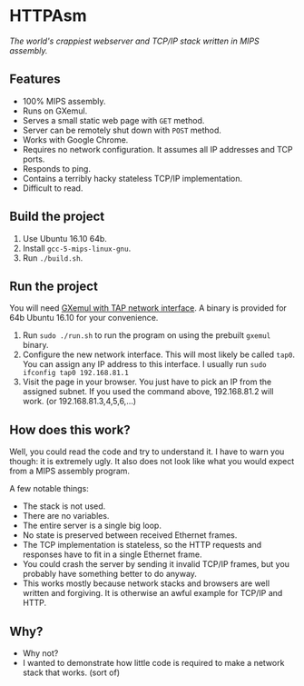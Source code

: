 # HTTPAsm

_The world's crappiest webserver and TCP/IP stack written in MIPS assembly._

## Features

* 100% MIPS assembly.
* Runs on GXemul.
* Serves a small static web page with `GET` method.
* Server can be remotely shut down with `POST` method.
* Works with Google Chrome.
* Requires no network configuration. It assumes all IP addresses and TCP ports.
* Responds to ping.
* Contains a terribly hacky stateless TCP/IP implementation.
* Difficult to read.

## Build the project

1. Use Ubuntu 16.10 64b.
2. Install `gcc-5-mips-linux-gnu`.
3. Run `./build.sh`.

## Run the project

You will need [GXemul with TAP network interface](https://github.com/danielkasza/gxemul-tap).
A binary is provided for 64b Ubuntu 16.10 for your convenience.

1. Run `sudo ./run.sh` to run the program on using the prebuilt `gxemul` binary.
2. Configure the new network interface. This will most likely be called `tap0`. You can assign any IP address to this interface. I usually run `sudo ifconfig tap0 192.168.81.1`
3. Visit the page in your browser. You just have to pick an IP from the assigned subnet. If you used the command above, 192.168.81.2 will work. (or 192.168.81.3,4,5,6,...)

## How does this work?

Well, you could read the code and try to understand it. I have to warn you though: it is extremely ugly.
It also does not look like what you would expect from a MIPS assembly program.

A few notable things:
* The stack is not used.
* There are no variables.
* The entire server is a single big loop.
* No state is preserved between received Ethernet frames.
* The TCP implementation is stateless, so the HTTP requests and responses have to fit in a single Ethernet frame.
* You could crash the server by sending it invalid TCP/IP frames, but you probably have something better to do anyway.
* This works mostly because network stacks and browsers are well written and forgiving. It is otherwise an awful example for TCP/IP and HTTP.

## Why?

* Why not?
* I wanted to demonstrate how little code is required to make a network stack that works. (sort of)

